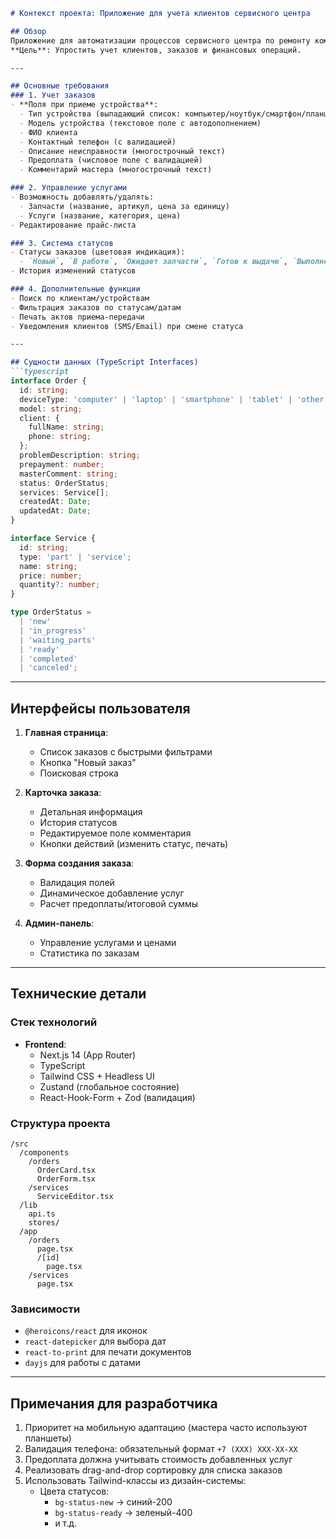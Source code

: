 
```markdown
# Контекст проекта: Приложение для учета клиентов сервисного центра

## Обзор
Приложение для автоматизации процессов сервисного центра по ремонту компьютерной и мобильной техники.  
**Цель**: Упростить учет клиентов, заказов и финансовых операций.

---

## Основные требования
### 1. Учет заказов
- **Поля при приеме устройства**:
  - Тип устройства (выпадающий список: компьютер/ноутбук/смартфон/планшет/другое)
  - Модель устройства (текстовое поле с автодополнением)
  - ФИО клиента
  - Контактный телефон (с валидацией)
  - Описание неисправности (многострочный текст)
  - Предоплата (числовое поле с валидацией)
  - Комментарий мастера (многострочный текст)

### 2. Управление услугами
- Возможность добавлять/удалять:
  - Запчасти (название, артикул, цена за единицу)
  - Услуги (название, категория, цена)
- Редактирование прайс-листа

### 3. Система статусов
- Статусы заказов (цветовая индикация):
  - `Новый`, `В работе`, `Ожидает запчасти`, `Готов к выдаче`, `Выполнен`, `Отменен`
- История изменений статусов

### 4. Дополнительные функции
- Поиск по клиентам/устройствам
- Фильтрация заказов по статусам/датам
- Печать актов приема-передачи
- Уведомления клиентов (SMS/Email) при смене статуса

---

## Сущности данных (TypeScript Interfaces)
```typescript
interface Order {
  id: string;
  deviceType: 'computer' | 'laptop' | 'smartphone' | 'tablet' | 'other';
  model: string;
  client: {
    fullName: string;
    phone: string;
  };
  problemDescription: string;
  prepayment: number;
  masterComment: string;
  status: OrderStatus;
  services: Service[];
  createdAt: Date;
  updatedAt: Date;
}

interface Service {
  id: string;
  type: 'part' | 'service';
  name: string;
  price: number;
  quantity?: number;
}

type OrderStatus = 
  | 'new'
  | 'in_progress'
  | 'waiting_parts'
  | 'ready'
  | 'completed'
  | 'canceled';
```

---

## Интерфейсы пользователя
1. **Главная страница**:
   - Список заказов с быстрыми фильтрами
   - Кнопка "Новый заказ"
   - Поисковая строка

2. **Карточка заказа**:
   - Детальная информация
   - История статусов
   - Редактируемое поле комментария
   - Кнопки действий (изменить статус, печать)

3. **Форма создания заказа**:
   - Валидация полей
   - Динамическое добавление услуг
   - Расчет предоплаты/итоговой суммы

4. **Админ-панель**:
   - Управление услугами и ценами
   - Статистика по заказам

---

## Технические детали
### Стек технологий
- **Frontend**: 
  - Next.js 14 (App Router)
  - TypeScript
  - Tailwind CSS + Headless UI
  - Zustand (глобальное состояние)
  - React-Hook-Form + Zod (валидация)

### Структура проекта
```
/src
  /components
    /orders
      OrderCard.tsx
      OrderForm.tsx
    /services
      ServiceEditor.tsx
  /lib
    api.ts
    stores/
  /app
    /orders
      page.tsx
      /[id]
        page.tsx
    /services
      page.tsx
```

### Зависимости
- `@heroicons/react` для иконок
- `react-datepicker` для выбора дат
- `react-to-print` для печати документов
- `dayjs` для работы с датами

---

## Примечания для разработчика
1. Приоритет на мобильную адаптацию (мастера часто используют планшеты)
2. Валидация телефона: обязательный формат `+7 (XXX) XXX-XX-XX`
3. Предоплата должна учитывать стоимость добавленных услуг
4. Реализовать drag-and-drop сортировку для списка заказов
5. Использовать Tailwind-классы из дизайн-системы:
   - Цвета статусов: 
     - `bg-status-new` → синий-200
     - `bg-status-ready` → зеленый-400
     - и т.д.
``` 